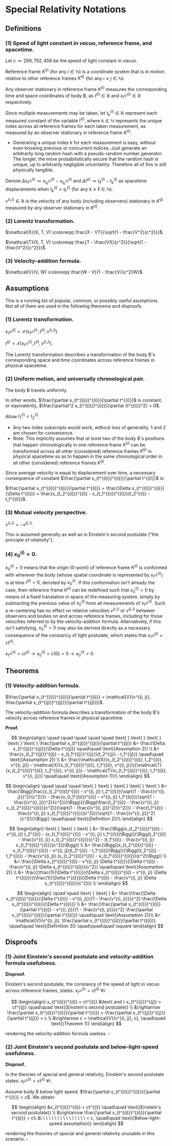 # Special Relativity Notations

## Definitions

### (1) Speed of light constant *in vacuo*, reference frame, and spacetime.

Let $c \coloneqq 299,792,458$ be the speed of light constant *in vacuo*.

Reference frame $K^{(i)}$ (for any $i \in \mathbb{N}$) is a coordinate system that is in motion relative to other reference frames  $K^{(j)}$ (for any $i \neq j \in \mathbb{N}$).

<!--
> Leaving this out since not a necessary constraint: ~Inertial reference frame $K^{(i)}$ (for any $i \in \mathbb{N}$) is a coordinate system that is in rectilinear (non-accelerative) motion (or stationary) relative to other inertial reference frames (other such coordinate systems, for example $K^{(j)}$).~
-->

Any observer stationary in reference frame $K^{(i)}$ measures the corresponding time and space coordinates of body $\mathrm{B}$, as $t^{(i)}  \in \mathbb{R}$ and $x_{t^{(i)}}^{(i)} \in \mathbb{R}$ respectively.

Since multiple measurements may be taken, let $t_k^{(i)} \in \mathbb{R}$ represent each measured constant of the variable $t^{(i)}$, where $k \in \mathbb{N}$ represents the unique index across all reference frames for each taken measurement, as measured by an observer stationary in reference frame $K^{(i)}$. 

- Generating a unique index $k$ for each measurement is easy, without even knowing previous or concurrent indices. Just generate an arbitrarily long random hash with a pseudo-random number generator. The longer, the more probabilistically secure that the random hash is unique, up to arbitrarily negligible uncertainty. Therefore all of this is still physically tangible.

Denote $\Delta x_{t^{(i)}}^{(i)} \coloneqq x_{t_\ell^{(i)}}^{(i)} - x_{t_k^{(i)}}^{(i)}$ and $\Delta t^{(i)} \coloneqq t_\ell^{(i)} - t_k^{(i)}$ as spacetime displacements when $t_k^{(i)} < t_\ell^{(i)}$ (for any $k \neq \ell \in \mathbb{N}$).

$v^{(i, j)} \in \mathbb{R}$ is the velocity of any body (including observers) stationary in $K^{(j)}$ measured by any observer stationary in $K^{(i)}$.

<!--
> Can specify $v_{t^{(i)}}^{(i, j)}$ in case of acceleration of either $K^{(i)}$ or $K^{(j)}$.
>
> e.g.
>
> $v^{(i, j)} \in \mathbb{R}$ is the velocity of any body stationary in $K^{(j)}$ measured by any observer with time coordinate $t^{(i)}$ stationary in $K^{(i)}$.
-->

### (2) Lorentz transformation.

$\mathcal{X}(X, T, V) \coloneqq \frac{X - VT}{\sqrt{1 - \frac{V^2}{c^2}}}$.

$\mathcal{T}(X, T, V) \coloneqq \frac{T - \frac{VX}{c^2}}{\sqrt{1 - \frac{V^2}{c^2}}}$.

### (3) Velocity-addition formula.

$\mathcal{V}(V, W) \coloneqq \frac{W - V}{1 - \frac{V}{c^2}W}$.

## Assumptions

This is a running list of popular, common, or possibly useful asumptions. Not all of them are used in the following theorems and disproofs.

### (1) Lorentz transformation.

$x_{t^{(j)}}^{(j)} = \mathcal{X}(x_{t^{(i)}}^{(i)}, t^{(i)}, v^{(i, j)})$.

$t^{(j)} = \mathcal{T}(x_{t^{(i)}}^{(i)}, t^{(i)}, v^{(i, j)})$.

The Lorentz transformation describes a transformation of the body $\mathrm{B}$'s corresponding space and time coordinates across reference frames in physical spacetime.

### (2) Uniform motion, and universally chronological pair.

The body $\mathrm{B}$ travels uniformly.

In other words, $\frac{\partial x_{t^{(i)}}^{(i)}}{\partial t^{(i)}}$ is constant, or equivalently, $\frac{\partial^2 x_{t^{(i)}}^{(i)}}{\partial {t^{(i)}}^2} = 0$.

Allow $t_1^{(i)} < t_2^{(i)}$. 

- Any two index subscripts would work, without loss of generality. $1$ and $2$ are chosen for convenience.
- Note: This implicitly assumes that *at least* two of the body $\mathrm{B}$'s positions that happen chronologically in one reference frame $K^{(i)}$ can be transformed across all other (considered) reference frames $K^{(j)}$ in physical spacetime so as to happen in the same chronological order in all other (considered) reference frames $K^{(j)}$. 

Since average velocity is equal to displacement over time, a necessary consequence of constant $\frac{\partial x_{t^{(i)}}^{(i)}}{\partial t^{(i)}}$ is:

$\frac{\partial x_{t^{(i)}}^{(i)}}{\partial t^{(i)}} = \frac{\Delta x_{t^{(i)}}^{(i)}}{\Delta t^{(i)}} = \frac{x_{t_2^{(i)}}^{(i)} - x_{t_1^{(i)}}^{(i)}}{t_2^{(i)} - t_1^{(i)}}$.

<!--since the average of a constant is the constant.-->

### (3) Mutual velocity perspective.

$v^{(i, j)} = -v^{(j, i)}$.

This is assumed generally as well as in Einstein's second postulate ("the principle of relativity").

<!--
**(3) Einstein's second postulate: The speed of light *in vacuo* across all reference frames is constant.**

$x_{t^{(i)}}^{(i)} = c t^{(i)}$

**(4)** $\frac{\partial x}{\partial t} \neq c$.

As assumed in most experimentally tested setups, e.g., Fizeau.
-->

### (4) $x_{0}^{(i)} = 0$.

$x_{0}^{(i)} = 0$ means that the origin ($0$-point) of reference frame $K^{(i)}$ is conformed with wherever the body (whose spatial coordinate is represented by $x_{t^{(i)}}^{(i)}$) is at time $t^{(i)} = 0$, denoted by $x_{0}^{(i)}$. If this conformation isn't already the case, then reference frame $K^{(i)}$ can be redefined such that $x_{0}^{(i)} = 0$ by means of a fixed translation in space of the measuring system, simply by subtracting the previous value of $x_{0}^{(i)}$ from all measurements of $x_{t^{(i)}}^{(i)}$. Such a re-centering has no effect on relative velocities $v^{(i,j)}$ or $v^{(j,i)}$ between observers and bodies on and across reference frames, including for those velocities referred to by the velocity-addition formula. Alternatively, if this isn't satisfying, $x_{0}^{(i)} = 0$ may also be derived directly as a necessary consequence of the constancy of light postulate, which states that $x_{t^{(i)}}^{(i)} = ct^{(i)}$: 

$x_{t^{(i)}}^{(i)} = ct^{(i)} \rightarrow x_{0}^{(i)} = c(0) = 0 \rightarrow x_{0}^{(i)} = 0$.

## Theorems

### (1) Velocity-addition formula.

$\frac{\partial x_{t^{(i)}}^{(i)}}{\partial t^{(i)}} = \mathcal{V}(v^{(i, j)}, \frac{\partial x_{t^{(j)}}^{(j)}}{\partial t^{(j)}})$.

The velocity-addition formula describes a transformation of the body $\mathrm{B}$'s velocity across reference frames in physical spacetime.

**Proof.**

$$
\begin{align}
\quad \quad \quad \quad \quad \text{ } \text{ } \text{ } \text{ } \text{ } \frac{\partial x_{t^{(j)}}^{(j)}}{\partial t^{(j)}} &= \frac{\Delta x_{t^{(j)}}^{(j)}}{\Delta t^{(j)}} \quad\quad \text{(Assumption 2)} \\
&= \frac{x_{t_2^{(j)}}^{(j)} - x_{t_1^{(j)}}^{(j)}}{t_2^{(j)} - t_1^{(j)}} \quad\quad \text{(Assumption 2)} \\
&= \frac{\mathcal{X}(x_{t_2^{(i)}}^{(i)}, t_2^{(i)}, v^{(i, j)}) - \mathcal{X}(x_{t_1^{(i)}}^{(i)}, t_1^{(i)}, v^{(i, j)})}{\mathcal{T}(x_{t_2^{(i)}}^{(i)}, t_2^{(i)}, v^{(i, j)}) - \mathcal{T}(x_{t_1^{(i)}}^{(i)}, t_1^{(i)}, v^{(i, j)})} \quad\quad \text{(Assumption 1)}\\
\end{align}
$$

$$
\begin{align}
\quad \quad \quad \text{ } \text{ } \text{ } \text{ } \text{ } &= \frac{\Bigg(\frac{x_{t_2^{(i)}}^{(i)} - v^{(i, j)} t_2^{(i)}}{\sqrt{1 - \frac{{v^{(i, j)}}^2}{c^2}}} - \frac{x_{t_1^{(i)}}^{(i)} - v^{(i, j)} t_1^{(i)}}{\sqrt{1 - \frac{{v^{(i, j)}}^2}{c^2}}}\Bigg)}{\Bigg(\frac{t_2^{(i)} - \frac{v^{(i, j)} x_{t_2^{(i)}}^{(i)}}{c^2}}{\sqrt{1 - \frac{{v^{(i, j)}}^2}{c^2}}} - \frac{t_1^{(i)} - \frac{v^{(i, j)} x_{t_1^{(i)}}^{(i)}}{c^2}}{\sqrt{1 - \frac{{v^{(i, j)}}^2}{c^2}}}\Bigg)} \quad\quad \text{(Definition 2)}\\
\end{align}
$$

$$
\begin{align}
\text{ } \text{ } \text{ } &= \frac{\Bigg(x_{t_2^{(i)}}^{(i)} - v^{(i, j)} t_2^{(i)} - (x_{t_1^{(i)}}^{(i)} - v^{(i, j)} t_1^{(i)})\Bigg)}{\Bigg(t_2^{(i)} - \frac{v^{(i, j)} x_{t_2^{(i)}}^{(i)}}{c^2} - (t_1^{(i)} - \frac{v^{(i, j)} x_{t_1^{(i)}}^{(i)}}{c^2})\Bigg)} \\
&= \frac{\Bigg((x_{t_2^{(i)}}^{(i)} - x_{t_1^{(i)}}^{(i)}) - v^{(i, j)}(t_2^{(i)} - t_1^{(i)})\Bigg)}{\Bigg((t_2^{(i)} - t_1^{(i)}) - \frac{v^{(i, j)} (x_{t_2^{(i)}}^{(i)} - x_{t_1^{(i)}}^{(i)})}{c^2}\Bigg)} \\
&= \frac{\Delta x_{t^{(i)}}^{(i)} - v^{(i, j)} \Delta t^{(i)}}{\Delta t^{(i)} - \frac{v^{(i, j)} \Delta x_{t^{(i)}}^{(i)}}{c^2}} \quad\quad \text{(Assumption 2)} \\
&= \frac{(\frac{1}{\Delta t^{(i)}})(\Delta x_{t^{(i)}}^{(i)} - v^{(i, j)} \Delta t^{(i)})}{(\frac{1}{\Delta t^{(i)}})(\Delta t^{(i)} - \frac{v^{(i, j)} \Delta x_{t^{(i)}}^{(i)}}{c^2})} \\
\end{align}
$$

$$
\begin{align}
\quad \quad \text{ } \text{ } &= \frac{\frac{\Delta x_{t^{(i)}}^{(i)}}{\Delta t^{(i)}} - v^{(i, j)}}{1 - \frac{v^{(i, j)}}{c^2} \frac{\Delta x_{t^{(i)}}^{(i)}}{\Delta t^{(i)}}} \\
&= \frac{\frac{\partial x_{t^{(i)}}^{(i)}}{\partial t^{(i)}} - v^{(i, j)}}{1 - \frac{v^{(i, j)}}{c^2} \frac{\partial x_{t^{(i)}}^{(i)}}{\partial t^{(i)}}} \quad\quad \text{(Assumption 2)}\\
&= \mathcal{V}(v^{(i, j)}, \frac{\partial x_{t^{(i)}}^{(i)}}{\partial t^{(i)}}). \quad\quad \text{(Definition 3)} \quad\quad\quad \square
\end{align}
$$

## Disproofs

### (1) Joint Einstein's second postulate and velocity-addition formula usefulness.

**Disproof.**

Einstein's second postulate, the constancy of the speed of light *in vacuo* across reference frames, states: $x_{t^{(i)}}^{(i)} = ct^{(i)} \text{ } \forall i$.

$$
\begin{align}
x_{t^{(i)}}^{(i)} = ct^{(i)} &\text{ and } x_{t^{(j)}}^{(j)} = ct^{(j)}  \quad\quad \text{(Einstein's second postulate)} \\
&\rightarrow \frac{\partial x_{t^{(i)}}^{(i)}}{\partial t^{(i)}} = \frac{\partial x_{t^{(j)}}^{(j)}}{\partial t^{(j)}} = c \\
&\rightarrow c = \mathcal{V}(v^{(i, j)}, c),  \quad\quad \text{(Theorem 1)}
\end{align}
$$

rendering the velocity-addition formula useless. $\square$

### (2) Joint Einstein's second postulate and below-light-speed usefulness.

**Disproof.**

In the theories of special and general relativity, Einstein's second postulate states: $x_{t^{(i)}}^{(i)} = ct^{(i)} \text{ } \forall i$.

Assume body $\mathrm{B}$ below light speed: $\frac{\partial x_{t^{(i)}}^{(i)}}{\partial t^{(i)}} < c$. We obtain: 

$$
\begin{align}
&x_{t^{(i)}}^{(i)} = ct^{(i)} \quad\quad \text{(Einstein's second postulate)} \\
&\rightarrow \frac{\partial x_{t^{(i)}}^{(i)}}{\partial t^{(i)}} = c\\ 
&\ \ \ \ \ \ \ \ \ \ \ \ \ \ \ \ < c,  \quad\quad \text{(Below-light-speed assumption)}
\end{align}
$$

rendering the theories of special and general relativity unusable in this scenario. $\square$
